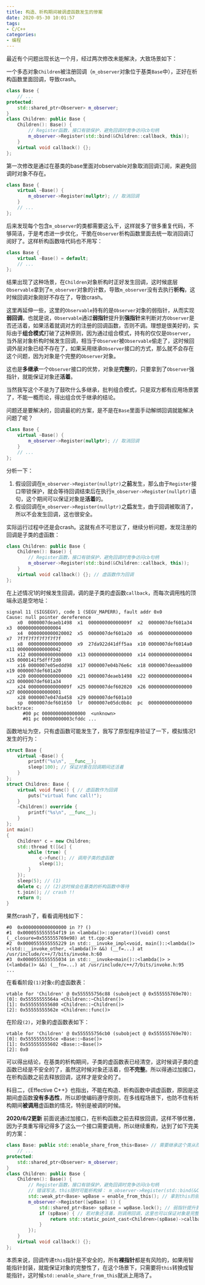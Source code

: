 ```yaml
---
title: 构造、析构期间被调虚函数发生的惨案
date: 2020-05-30 10:01:57
tags:
- C/C++
categories:
- 编程
---
```


最近有个问题出现长达一个月，经过两次修改未能解决，大致场景如下：

一个多态对象`Children`被注册回调（`m_observer`对象位于基类`Base`中），正好在析构函数里面回调，导致crash。
```cpp
class Base {
    // ...
protected:
    std::shared_ptr<Observer> m_observer;
}
class Children: public Base {
    Children(): Base() {
        // Register函数，接口有锁保护，避免回调时竞争访问cb句柄
        m_observer->Register(std::bind(&Children::callback, this));
    }
    virtual void callback() {};
};
```

第一次修改是通过在基类的base里面对observable对象取消回调订阅，来避免回调时对象不存在。
```cpp
class Base {
    virtual ~Base() {
        m_observer->Register(nullptr); // 取消回调
    }
    // ...
};
```

后来发现每个包含`m_observer`的类都需要这么干，这样就多了很多重复代码，不够简洁，于是考虑进一步优化，干脆在`Observer`析构函数里面去统一取消回调订阅好了。这样析构函数啥代码也不用写：
```cpp
class Base {
    virtual ~Base() = default;
    // ...
};
```

结果出现了这种场景，在`Children`对象析构时正好发生回调，这时候底层`Observable`拿到了`m_observer`对象的计数，导致`m_observer`没有去执行**析构**，这时候回调对象刚好不存在了，导致crash。

这里再延伸一些，这里的`Observable`持有的是`Observer`对象的弱指针，从而实现**弱回调**，也就是说，`Observable`通过**弱指针**提升到**强指针**来判断对方`Observer`是否还活着，如果活着就调对方的注册的回调函数，否则不调。理想是很美好的，实际由于**组合模式**打破了这种原则，因为通过组合模式，持有的仅仅是`Observer`，当外层对象析构时候发生回调，相当于`Observer`被`Observable`偷走了，这时候回调外层对象已经不存在了，如果采用继承`Observer`接口的方式，那么就不会存在这个问题，因为对象是个完整的`Observer`对象。

这也是**多继承**一个`Observer`接口的优势，对象是**完整**的，只要拿到了`Observer`强指针，就能保证对象还**活着**。

当然我写这个不是为了鼓吹什么多继承，批判组合模式，只是双方都有应用场景罢了，不能一概而论，得出组合优于继承的结论。

问题还是要解决的，回调最初的方案，是不是在`Base`里面手动解绑回调就能解决问题了呢？
```cpp
class Base {
    virtual ~Base() {
        m_observer->Register(nullptr); // 取消回调
    }
    // ...
};
```

分析一下：
1. 假设回调在`m_observer->Register(nullptr)`之**前**发生，那么由于`Register`接口带锁保护，就会等待回调结束后在执行`m_observer->Register(nullptr)`语句，这个期间可以保证对象是**活着**的。
2. 假设回调在`m_observer->Register(nullptr)`之**后**发生，由于回调被取消了，所以不会发生回调，这也很安全。

实际运行过程中还是会crash。这就有点不可思议了，继续分析问题，发现注册的回调是子类的虚函数：
```cpp
class Children: public Base {
    Children(): Base() {
        // Register函数，接口有锁保护，避免回调时竞争访问cb句柄
        m_observer->Register(std::bind(&Children::callback, this));
    }
    virtual void callback() {}; // 虚函数作为回调
};
```

在上述情况1的时候发生回调，调的是子类的虚函数`callback`，而每次调用栈的顶端永远是空地址：
```
signal 11 (SIGSEGV), code 1 (SEGV_MAPERR), fault addr 0x0
Cause: null pointer dereference
    x0  0000007deaeb1498  x1  000000000000009f  x2  0000007def601a34  x3  0000000000000004
    x4  0000000000020002  x5  0000007def601a20  x6  0000000000000000  x7  7f7f7f7f7f7f7f7f
    x8  0000000000000000  x9  27da922d41dff5aa  x10 0000007def6014a0  x11 0000000000000042
    x12 0000000000000000  x13 0000000000000000  x14 0000000000000004  x15 0000141f5dfff2d0
    x16 0000007e05eddd98  x17 0000007e04b76e6c  x18 0000007deeaa8000  x19 0000007def601a20
    x20 0000000000000000  x21 0000007deaeb1498  x22 0000000000000004  x23 0000007def601a34
    x24 000000000000009f  x25 0000007def602020  x26 0000000000000000  x27 0000000000000001
    x28 0000007e047da458  x29 0000007def601a10
    sp  0000007def601650  lr  0000007e05dc0b8c  pc  0000000000000000
backtrace:
      #00 pc 0000000000000000  <unknown>
      #01 pc 00000000003cfddc ...
```

函数地址为空，只有虚函数可能发生了，我写了原型程序验证了一下，模拟情况1发生的行为：
```cpp
struct Base {
    virtual ~Base() {
        printf("%s\n", __func__);
        sleep(100); // 保证对象在回调期间还活着
    }
};
struct Children: Base {
    virtual void func() { // 虚函数作为回调
        puts("virtual func call!");
    }
    ~Children() override {
        printf("%s\n", __func__);
    }
};
int main()
{
    Children* c = new Children;
    std::thread t([&c] {
        while (true) {
            c->func(); // 调用子类的虚函数
            sleep(1);
        }
    });
    sleep(5); // (1)
    delete c; // (2)这时候会在基类的析构函数中等待
    t.join(); // crash !!
    return 0;
}
```

果然crash了，看看调用栈如下：
```
#0  0x0000000000000000 in ?? ()
#1  0x0000555555554f19 in <lambda()>::operator()(void) const (__closure=0x555555769e98) at tt.cpp:43
#2  0x0000555555555229 in std::__invoke_impl<void, main()::<lambda()> >(std::__invoke_other, <lambda()> &&) (__f=...) at /usr/include/c++/7/bits/invoke.h:60
#3  0x0000555555555034 in std::__invoke<main()::<lambda()> >(<lambda()> &&) (__fn=...) at /usr/include/c++/7/bits/invoke.h:95
...
```

在看看阶段`(1)`对象`c`的虚函数表：
```
vtable for 'Children' @ 0x555555756c88 (subobject @ 0x555555769e70):
[0]: 0x55555555564a <Children::~Children()>
[1]: 0x555555555680 <Children::~Children()>
[2]: 0x55555555562e <Children::func()>
```

在阶段`(2)`，对象的虚函数表如下：
```
vtable for 'Children' @ 0x555555756cb0 (subobject @ 0x555555769e70):
[0]: 0x5555555555ce <Base::~Base()>
[1]: 0x555555555602 <Base::~Base()>
[2]: 0x0
```

可以得出结论，在基类的析构期间，子类的虚函数表已经清空，这时候调子类的虚函数已经是不安全的了，虽然这时候对象还活着，但**不完整**。所以得通过加接口，在析构函数之前去释放回调，这样才是安全的了。

科目二，《Effective C++》也指出，不能在构造、析构函数中调虚函数，原因是这期间虚函数**没有多态性**，所以即使编码遵守原则，在多线程场景下，也防不住有析构期间**被调用**虚函数的情况，特别是被调的时候。

**2020/6/2更新**
前面说通过加接口，在析构函数之前去释放回调，这样不够优雅，因为子类重写得记得多了这么一个接口需要调用，所以继续重构，达到了如下完美的方案：
```cpp
class Base: public std::enable_share_from_this<Base> // 需要继承这个类从而拿到this的智能指针 {
    // ...
protected:
    std::shared_ptr<Observer> m_observer;
}
class Children: public Base {
    Children(): Base() {
        // Register函数，接口有锁保护，避免回调时竞争访问cb句柄
        // 错误写法，this随时可能析构掉： m_observer->Register(std::bind(&Children::callback, this));
        std::weak_ptr<Base> wpBase = enable_from_this(); // 拿到this的弱指针
        m_observer->Register([wpBase] () {
            std::shared_ptr<Base> spBase = wpBase.lock(); // 弱指针提升到强指针
            if (spBase) { // 若对象还活着，则调用回调，这里也可以保证对象是完整的。
                return std::static_point_cast<Children>(spBase)->callback() 
            }
        });
    }
    virtual void callback() {};
};
```

本质来说，回调传递`this`指针是不安全的，所有**裸指针**都是有风险的，如果用智能指针封装，就能保证对象的完整性了，在这个场景下，只需要将`this`转换成智能指针，这时候`std::enable_share_from_this`就派上用场了。
